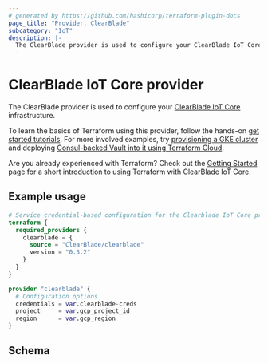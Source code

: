 ```yaml
---
# generated by https://github.com/hashicorp/terraform-plugin-docs
page_title: "Provider: ClearBlade"
subcategory: "IoT"
description: |-
  The ClearBlade provider is used to configure your ClearBlade IoT Core infrastructure.
---
```


# ClearBlade IoT Core provider

The ClearBlade provider is used to configure your [ClearBlade IoT Core](https://iot.clearblade.com/iot-core/) infrastructure.

To learn the basics of Terraform using this provider, follow the hands-on
[get started tutorials](https://developer.hashicorp.com/terraform/tutorials/gcp-get-started/infrastructure-as-code).
For more involved examples, try [provisioning a GKE cluster](https://learn.hashicorp.com/tutorials/terraform/gke)
and deploying [Consul-backed Vault into it using Terraform Cloud](https://learn.hashicorp.com/tutorials/terraform/kubernetes-consul-vault-pipeline).

Are you already experienced with Terraform? Check out the [Getting Started](/docs/guides/getting_started.md)
page for a short introduction to using Terraform with ClearBlade IoT Core.

## Example usage

```terraform
# Service credential-based configuration for the Clearblade IoT Core provider
terraform {
  required_providers {
    clearblade = {
      source = "ClearBlade/clearblade"
      version = "0.3.2"
    }
  }
}

provider "clearblade" {
  # Configuration options
  credentials = var.clearblade-creds
  project     = var.gcp_project_id
  region      = var.gcp_region
}
```

<!-- schema generated by tfplugindocs -->

## Schema
